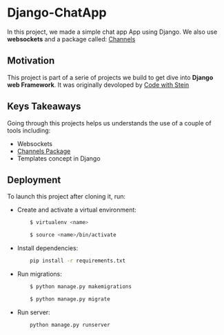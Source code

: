 # Django-ChatApp

In this project, we made a simple chat app App using Django.
We also use **websockets** and a package called: [Channels](https://pypi.org/project/channels/)

## Motivation

This project is part of a serie of projects we build to get dive into **Django web Framework**.
It was originally devoloped by [Code with Stein](https://www.youtube.com/watch?v=SF1k_Twr9cg)

## Keys Takeaways

Going through this projects helps us understands the use of a couple of tools including:   
    
- Websockets
- [Channels Package](https://pypi.org/project/channels/)
- Templates concept in Django


## Deployment

To launch this project after cloning it, run:

- Create and activate a virtual environment:
    ```bash
        $ virtualenv <name>

        $ source <name>/bin/activate
    ```

- Install dependencies:
    ```bash
        pip install -r requirements.txt
    ```
- Run migrations:
    ```bash
        $ python manage.py makemigrations 

        $ python manage.py migrate 
    ```
- Run server:
    ```bash
        python manage.py runserver
    ```